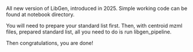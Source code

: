 All new version of LibGen, introduced in 2025.
Simple working code can be found at notebook directory.

You will need to prepare your standard list first. Then, with centroid mzml files, prepared standard list, all you need to do is run libgen_pipeline. 

Then congratulations, you are done!
